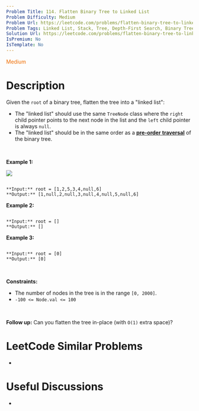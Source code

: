 ```yaml
---
Problem Title: 114. Flatten Binary Tree to Linked List
Problem Difficulty: Medium
Problem Url: https://leetcode.com/problems/flatten-binary-tree-to-linked-list/
Problem Tags: Linked List, Stack, Tree, Depth-First Search, Binary Tree
Solution Url: https://leetcode.com/problems/flatten-binary-tree-to-linked-list/solution/
IsPremium: No
IsTemplate: No
---
```


<span style="color: rgb(239, 108, 0);">Medium</span>

# Description

Given the `root` of a binary tree, flatten the tree into a "linked list":


* The "linked list" should use the same `TreeNode` class where the `right` child pointer points to the next node in the list and the `left` child pointer is always `null`.
* The "linked list" should be in the same order as a [**pre-order** **traversal**](https://en.wikipedia.org/wiki/Tree_traversal#Pre-order,_NLR) of the binary tree.


 


**Example 1:**


![](https://assets.leetcode.com/uploads/2021/01/14/flaten.jpg)

```

**Input:** root = [1,2,5,3,4,null,6]
**Output:** [1,null,2,null,3,null,4,null,5,null,6]

```

**Example 2:**



```

**Input:** root = []
**Output:** []

```

**Example 3:**



```

**Input:** root = [0]
**Output:** [0]

```

 


**Constraints:**


* The number of nodes in the tree is in the range `[0, 2000]`.
* `-100 <= Node.val <= 100`


 


**Follow up:** Can you flatten the tree in-place (with `O(1)` extra space)?

# LeetCode Similar Problems

- []()

# Useful Discussions

- []()
